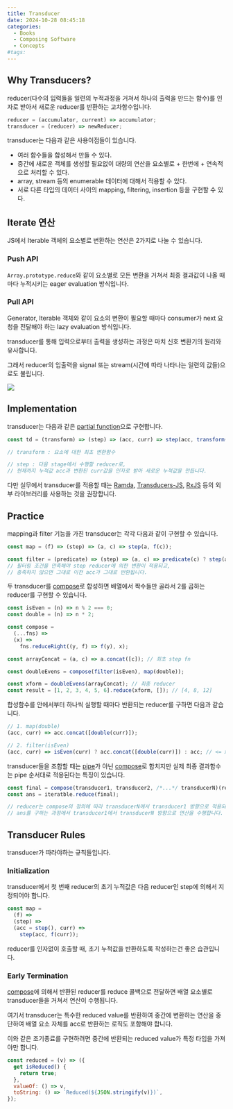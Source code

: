 ```yaml
---
title: Transducer
date: 2024-10-28 08:45:18
categories:
  - Books
  - Composing Software
  - Concepts
#tags:
---
```

## Why Transducers?

reducer(다수의 입력들을 일련의 누적과정을 거쳐서 하나의 출력을 만드는 함수)를 인자로 받아서 새로운 reducer를 반환하는 고차함수입니다.

```js
reducer = (accumulator, current) => accumulator;
transducer = (reducer) => newReducer;
```

transducer는 다음과 같은 사용이점들이 있습니다.

- 여러 함수들을 합성해서 만들 수 있다.
- 중간에 새로운 객체를 생성할 필요없이 대량의 연산을 요소별로 + 한번에 + 연속적으로 처리할 수 있다.
- array, stream 등의 enumerable 데이터에 대해서 적용할 수 있다.
- 서로 다른 타입의 데이터 사이의 mapping, filtering, insertion 등을 구현할 수 있다.

## Iterate 연산

JS에서 Iterable 객체의 요소별로 변환하는 연산은 2가지로 나눌 수 있습니다.

### Push API

`Array.prototype.reduce`와 같이 요소별로 모든 변환을 거쳐서 최종 결과값이 나올 때마다 누적시키는 eager evaluation 방식입니다.

### Pull API

Generator, Iterable 객체와 같이 요소의 변환이 필요할 때마다 consumer가 next 요청을 전달해야 하는 lazy evaluation 방식입니다.

transducer를 통해 입력으로부터 출력을 생성하는 과정은 마치 신호 변환기의 원리와 유사합니다.

그래서 reducer의 입출력을 signal 또는 stream(시간에 따라 나타나는 일련의 값들)으로도 불립니다.

![](transducer.png)

## Implementation

transducer는 다음과 같은 [partial function](../curry-function)으로 구현합니다.

```js
const td = (transform) => (step) => (acc, curr) => step(acc, transform(curr));

// transform : 요소에 대한 최초 변환함수

// step : 다음 stage에서 수행할 reducer로,
// 현재까지 누적값 acc과 변환된 curr값을 인자로 받아 새로운 누적값을 만듭니다.
```

다만 실무에서 transducer를 적용할 때는 [Ramda](https://ramdajs.com/), [Transducers-JS](https://github.com/cognitect-labs/transducers-js), [RxJS](https://rxjs.dev/guide/overview) 등의 외부 라이브러리를 사용하는 것을 권장합니다.

## Practice

mapping과 filter 기능을 가진 transducer는 각각 다음과 같이 구현할 수 있습니다.

```js
const map = (f) => (step) => (a, c) => step(a, f(c));

const filter = (predicate) => (step) => (a, c) => predicate(c) ? step(a, c) : a;
// 필터링 조건을 만족해야 step reducer에 의한 변환이 적용되고,
// 충족하지 않으면 그대로 이전 acc가 그대로 반환됩니다.
```

두 transducer를 [compose](../curry-function#compose)로 합성하면 배열에서 짝수들만 골라서 2를 곱하는 reducer를 구현할 수 있습니다.

```js
const isEven = (n) => n % 2 === 0;
const double = (n) => n * 2;

const compose =
  (...fns) =>
  (x) =>
    fns.reduceRight((y, f) => f(y), x);

const arrayConcat = (a, c) => a.concat([c]); // 최초 step fn
```

```js
const doubleEvens = compose(filter(isEven), map(double));

const xform = doubleEvens(arrayConcat); // 최종 reducer
const result = [1, 2, 3, 4, 5, 6].reduce(xform, []); // [4, 8, 12]
```

합성함수를 안에서부터 하나씩 실행할 때마다 반환되는 reducer를 구하면 다음과 같습니다.

```js
// 1. map(double)
(acc, curr) => acc.concat([double(curr)]);

// 2. filter(isEven)
(acc, curr) => isEven(curr) ? acc.concat([double(curr)]) : acc; // <= xform
```

transducer들을 조합할 때는 [pipe](../curry-function.md#pipe)가 아닌 [compose](../curry-function#compose)로 합치지만 실제 최종 결과함수는 pipe 순서대로 적용된다는 특징이 있습니다.

```js
const final = compose(transducer1, transducer2, /*...*/ transducerN)(reducer);
const ans = iteratble.reduce(final);

// reducer는 compose의 정의에 따라 transducerN에서 transducer1 방향으로 적용되지만
// ans를 구하는 과정에서 transducer1에서 transducerN 방향으로 연산을 수행합니다.
```

## Transducer Rules

transducer가 따라야하는 규칙들입니다.

### Initialization

transducer에서 첫 번째 reducer의 초기 누적값은 다음 reducer인 step에 의해서 지정되어야 합니다.

```js
const map =
  (f) =>
  (step) =>
  (acc = step(), curr) =>
    step(acc, f(curr));
```

reducer를 인자없이 호출할 때, 초기 누적값을 반환하도록 작성하는건 좋은 습관입니다.

### Early Termination

[compose](../curry-function#compose)에 의해서 반환된 reducer를 reduce 콜백으로 전달하면 배열 요소별로 transducer들을 거쳐서 연산이 수행됩니다.

여기서 transducer는 특수한 reduced value를 반환하여 중간에 변환하는 연산을 중단하여 배열 요소 자체를 acc로 반환하는 로직도 포함해야 합니다.

이와 같은 조기종료를 구현하려면 중간에 반환되는 reduced value가 특정 타입을 가져야만 합니다.

```js
const reduced = (v) => ({
  get isReduced() {
    return true;
  },
  valueOf: () => v,
  toString: () => `Reduced(${JSON.stringify(v)})`,
});
```
